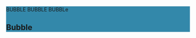 <section class="container-markdown" style="background: #38a">

BUBBLE BUBBLE BUBBLe <h1>Bubble</h1>

</section>
